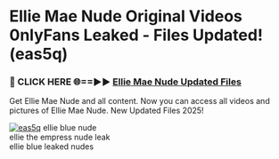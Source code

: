 # Ellie Mae Nude Original Videos 0nlyFans Leaked - Files Updated! (eas5q)

<h3>🔴 CLICK HERE 🌐==►► <a href="https://tinyurl.com/4mcuefdz" rel="nofollow">Ellie Mae Nude Updated Files</a></h3>

Get Ellie Mae Nude and all content. Now you can access all videos and pictures of Ellie Mae Nude. New Updated Files 2025!

[![eas5q](https://i.imgur.com/StAQSOY.gif)](https://tinyurl.com/4mcuefdz)
ellie blue nude<br>
ellie the empress nude leak<br>
ellie blue leaked nudes